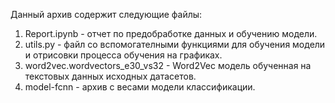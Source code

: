 Данный архив содержит следующие файлы:

1) Report.ipynb - отчет по предобработке данных и обучению модели.
2) utils.py - файл со вспомогателными функциями для обучения модели и отрисовки процесса обучения на графиках.
3) word2vec.wordvectors_e30_vs32 -  Word2Vec модель обученная на текстовых данных исходных датасетов.
4) model-fcnn - архив с весами модели классификации.
